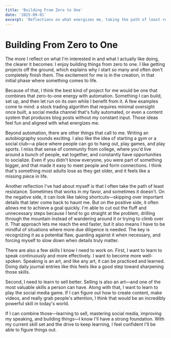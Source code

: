 ```yaml
---
title: 'Building From Zero to One'
date: '2025-09-01'
excerpt: 'Reflections on what energizes me, taking the path of least resistance, and skills I want to develop.'
---
```


# Building From Zero to One

The more I reflect on what I'm interested in and what I actually like doing, the clearer it becomes: I enjoy building things from zero to one. I like getting projects off the ground, which explains why I start so many and often don't completely finish them. The excitement for me is in the creation, in that initial phase where something comes to life.

Because of that, I think the best kind of project for me would be one that combines that zero-to-one energy with automation. Something I can build, set up, and then let run on its own while I benefit from it. A few examples come to mind: a stock trading algorithm that requires minimal oversight once built, a social media channel that's fully automated, or even a content system that produces blog posts without my constant input. Those ideas feel fun and aligned with what energizes me.

Beyond automation, there are other things that call to me. Writing an autobiography sounds exciting. I also like the idea of starting a gym or a social club—a place where people can go to hang out, play games, and play sports. I miss that sense of community from college, where you'd live around a bunch of people, eat together, and constantly have opportunities to socialize. Even if you didn't know everyone, you were part of something bigger, and that made it easy to meet people and form connections. I think that's something most adults lose as they get older, and it feels like a missing piece in life.

Another reflection I've had about myself is that I often take the path of least resistance. Sometimes that works in my favor, and sometimes it doesn't. On the negative side, it can look like taking shortcuts—skipping over important details that later come back to haunt me. But on the positive side, it often allows me to achieve a goal quickly. I'm able to cut out the fluff and unnecessary steps because I tend to go straight at the problem, drilling through the mountain instead of wandering around it or trying to climb over it. That approach lets me reach the end faster, but it also means I have to be mindful of situations where more due diligence is needed. The key is recognizing it as a potential flaw, guarding against it when necessary, and forcing myself to slow down when details truly matter.

There are also a few skills I know I need to work on. First, I want to learn to speak continuously and more effectively. I want to become more well-spoken. Speaking is an art, and like any art, it can be practiced and learned. Doing daily journal entries like this feels like a good step toward sharpening those skills.

Second, I need to learn to sell better. Selling is also an art—and one of the most valuable skills a person can have. Along with that, I want to learn to play the social media game. If I can figure out how to create content, make videos, and really grab people's attention, I think that would be an incredibly powerful skill in today's world.

If I can combine those—learning to sell, mastering social media, improving my speaking, and building things—I know I'll have a strong foundation. With my current skill set and the drive to keep learning, I feel confident I'll be able to figure things out.
